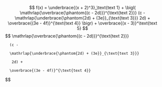 
$$
  f(x) = 
    \underbrace{(x + 2)^3}_\text{text 1} + 
    \bigl(
      \mathrlap{\overbrace{\phantom{(c - 2d)}}^{\text{text 2}}}
      (c - 
      \mathrlap{\underbrace{\phantom{2d) + (3e}}_{\text{text 3}}}
      2d) +
      \overbrace{(3e - 4f)}^{\text{text 4}}
    \bigr) + 
    \overbrace{(x - 3)}^\text{text 5}
$$
$$
      \mathrlap{\overbrace{\phantom{(c - 2d)}}^{\text{text 2}}}
      
      (c - 
	  
      \mathrlap{\underbrace{\phantom{2d) + (3e}}_{\text{text 3}}}
      
       2d) +
	  
      \overbrace{(3e - 4f)}^{\text{text 4}}
$$
